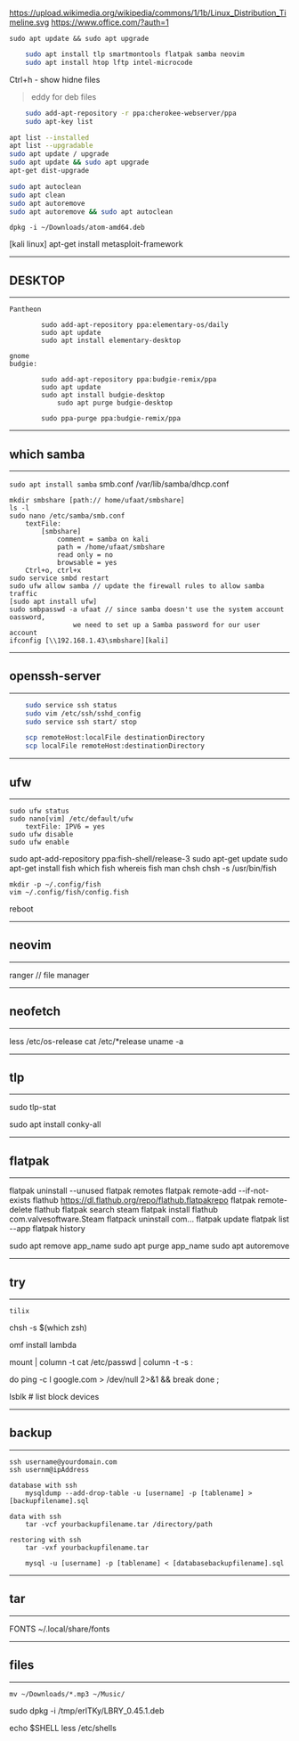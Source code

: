 https://upload.wikimedia.org/wikipedia/commons/1/1b/Linux_Distribution_Timeline.svg
https://www.office.com/?auth=1

`sudo apt update && sudo apt upgrade`

```bash
    sudo apt install tlp smartmontools flatpak samba neovim
    sudo apt install htop lftp intel-microcode
```


Ctrl+h - show hidne files
> eddy for deb files

```bash
    sudo add-apt-repository -r ppa:cherokee-webserver/ppa
    sudo apt-key list
```

```bash
apt list --installed
apt list --upgradable
sudo apt update / upgrade
sudo apt update && sudo apt upgrade
apt-get dist-upgrade
```

```bash
sudo apt autoclean
sudo apt clean
sudo apt autoremove
sudo apt autoremove && sudo apt autoclean
```


`dpkg -i ~/Downloads/atom-amd64.deb`

[kali linux] apt-get install metasploit-framework

***********
## DESKTOP
***********
	Pantheon
```
		sudo add-apt-repository ppa:elementary-os/daily
		sudo apt update
		sudo apt install elementary-desktop
```
	gnome
	budgie:
```
		sudo add-apt-repository ppa:budgie-remix/ppa
		sudo apt update
		sudo apt install budgie-desktop
			sudo apt purge budgie-desktop

		sudo ppa-purge ppa:budgie-remix/ppa
```

***************
## which samba
***************
`sudo apt install samba`
	smb.conf
	/var/lib/samba/dhcp.conf
	
	mkdir smbshare [path:// home/ufaat/smbshare]
	ls -l
	sudo nano /etc/samba/smb.conf
		textFile:
			[smbshare]
				comment = samba on kali
				path = /home/ufaat/smbshare
				read only = no
				browsable = yes
		Ctrl+o, ctrl+x
	sudo service smbd restart
	sudo ufw allow samba // update the firewall rules to allow samba traffic
	[sudo apt install ufw]
	sudo smbpasswd -a ufaat // since samba doesn't use the system account oassword, 
					we need to set up a Samba password for our user account
	ifconfig [\\192.168.1.43\smbshare][kali]
******************	
## openssh-server
******************
```bash
	sudo service ssh status
	sudo vim /etc/ssh/sshd_config
	sudo service ssh start/ stop

	scp remoteHost:localFile destinationDirectory
	scp localFile remoteHost:destinationDirectory
```

*******
## ufw
*******
	sudo ufw status
	sudo nano[vim] /etc/default/ufw
		textFile: IPV6 = yes
	sudo ufw disable
	sudo ufw enable

sudo apt-add-repository ppa:fish-shell/release-3
sudo apt-get update
sudo apt-get install fish
	which fish
	whereis fish
	man chsh
	chsh -s /usr/bin/fish
	
	mkdir -p ~/.config/fish
	vim ~/.config/fish/config.fish

reboot

**********
## neovim
**********

ranger // file manager

************
## neofetch
************

less /etc/os-release
cat /etc/*release
uname -a

*******
## tlp
*******
sudo tlp-stat

sudo apt install conky-all

***********
## flatpak
***********

flatpak uninstall --unused
flatpak remotes
flatpak remote-add --if-not-exists flathub https://dl.flathub.org/repo/flathub.flatpakrepo
flatpak remote-delete flathub
flatpak search steam
flatpak install flathub com.valvesoftware.Steam
flatpack uninstall com...
flatpak update
flatpak list --app
flatpak history

sudo apt remove app_name
sudo apt purge app_name
sudo apt autoremove

*******
## try
*******
	tilix

chsh -s $(which zsh)

omf install lambda

mount | column -t
cat /etc/passwd | column -t -s :

do
ping -c l google.com > /dev/null 2>&1 && break
done ;

lsblk # list block devices

**********
## backup
**********
	ssh username@yourdomain.com
	ssh usernm@ipAddress

	database with ssh
		mysqldump --add-drop-table -u [username] -p [tablename] > [backupfilename].sql
	
	data with ssh
		tar -vcf yourbackupfilename.tar /directory/path
	
	restoring with ssh
		tar -vxf yourbackupfilename.tar

		mysql -u [username] -p [tablename] < [databasebackupfilename].sql

*******
## tar
*******

FONTS
	~/.local/share/fonts

*********
## files
*********
	mv ~/Downloads/*.mp3 ~/Music/

sudo dpkg -i /tmp/erlTKy/LBRY_0.45.1.deb

echo $SHELL
less /etc/shells